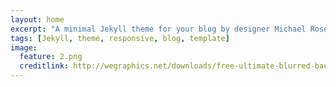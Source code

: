```yaml
---
layout: home
excerpt: "A minimal Jekyll theme for your blog by designer Michael Rose."
tags: [Jekyll, theme, responsive, blog, template]
image:
  feature: 2.png
  creditlink: http://wegraphics.net/downloads/free-ultimate-blurred-background-pack/
---
```

